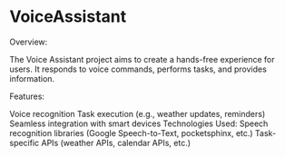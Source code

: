 # VoiceAssistant
Overview:

The Voice Assistant project aims to create a hands-free experience for users.
It responds to voice commands, performs tasks, and provides information.

Features:

Voice recognition
Task execution (e.g., weather updates, reminders)
Seamless integration with smart devices
Technologies Used:
Speech recognition libraries (Google Speech-to-Text, pocketsphinx, etc.)
Task-specific APIs (weather APIs, calendar APIs, etc.)
